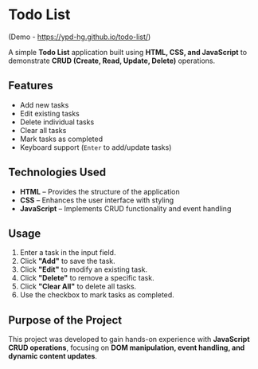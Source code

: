 # **Todo List** 
(Demo - https://ypd-hg.github.io/todo-list/)

A simple **Todo List** application built using **HTML, CSS, and JavaScript** to demonstrate **CRUD (Create, Read, Update, Delete)** operations.  

## **Features**  
- Add new tasks  
- Edit existing tasks  
- Delete individual tasks  
- Clear all tasks  
- Mark tasks as completed  
- Keyboard support (`Enter` to add/update tasks)  

## **Technologies Used**  
- **HTML** – Provides the structure of the application  
- **CSS** – Enhances the user interface with styling  
- **JavaScript** – Implements CRUD functionality and event handling  

## **Usage**  
1. Enter a task in the input field.  
2. Click **"Add"** to save the task.  
3. Click **"Edit"** to modify an existing task.  
4. Click **"Delete"** to remove a specific task.  
5. Click **"Clear All"** to delete all tasks.  
6. Use the checkbox to mark tasks as completed.  

## **Purpose of the Project**  
This project was developed to gain hands-on experience with **JavaScript CRUD operations**, focusing on **DOM manipulation, event handling, and dynamic content updates**.  
